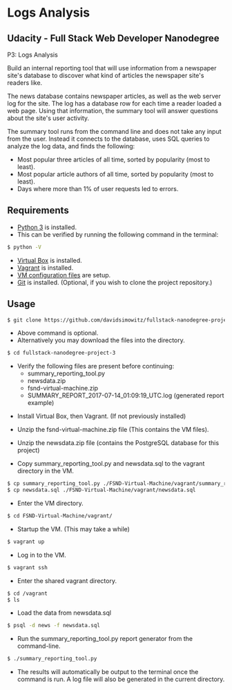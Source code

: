 Logs Analysis
=================================

Udacity - Full Stack Web Developer Nanodegree
---------------------------------------------
P3: Logs Analysis

Build an internal reporting tool that will use information from a newspaper site's database to discover what kind of articles the newspaper site's readers like.

The news database contains newspaper articles, as well as the web server log for the site. The log has a database row for each time a reader loaded a web page. Using that information, the summary tool will answer questions about the site's user activity.

The summary tool runs from the command line and does not take any input from the user. Instead it connects to the database, uses SQL queries to analyze the log data, and finds the following:
 + Most popular three articles of all time, sorted by popularity (most to least).
 + Most popular article authors of all time, sorted by popularity (most to least).
 + Days where more than 1% of user requests led to errors.

Requirements
------------

+ [Python 3](https://www.python.org/downloads/) is installed.
+ This can be verified by running the following command in the terminal:
```bash
$ python -V
```
+ [Virtual Box](https://www.virtualbox.org/wiki/Downloads) is installed.
+ [Vagrant](https://www.vagrantup.com/downloads.html) is installed.
+ [VM configuration files](https://github.com/udacity/fullstack-nanodegree-vm) are setup.
+ [Git](https://git-scm.com/downloads) is installed.
  (Optional, if you wish to clone the project repository.)

Usage
-----

```bash
$ git clone https://github.com/davidsimowitz/fullstack-nanodegree-project-3.git
```
  + Above command is optional.
  + Alternatively you may download the files into the directory.
```bash
$ cd fullstack-nanodegree-project-3
```
  + Verify the following files are present before continuing:
    * summary_reporting_tool.py
    * newsdata.zip
    * fsnd-virtual-machine.zip
    * SUMMARY_REPORT_2017-07-14_01:09:19_UTC.log  (generated report example)

* Install Virtual Box, then Vagrant. (If not previously installed)
* Unzip the fsnd-virtual-machine.zip file (This contains the VM files).
* Unzip the newsdata.zip file (contains the PostgreSQL database for this project)

* Copy summary_reporting_tool.py and newsdata.sql to the vagrant directory in the VM.
```bash
$ cp summary_reporting_tool.py ./FSND-Virtual-Machine/vagrant/summary_reporting_tool.py
$ cp newsdata.sql ./FSND-Virtual-Machine/vagrant/newsdata.sql
```
* Enter the VM directory.
```bash
$ cd FSND-Virtual-Machine/vagrant/
```
* Startup the VM. (This may take a while)
```bash
$ vagrant up
```
* Log in to the VM.
```bash
$ vagrant ssh
```
* Enter the shared vagrant directory.
```bash
$ cd /vagrant
$ ls
```
* Load the data from newsdata.sql
```bash
$ psql -d news -f newsdata.sql
```
* Run the summary_reporting_tool.py report generator from the command-line.
```bash
$ ./summary_reporting_tool.py
```
  + The results will automatically be output to the terminal once the command is run. A log file will also be generated in the current directory.
